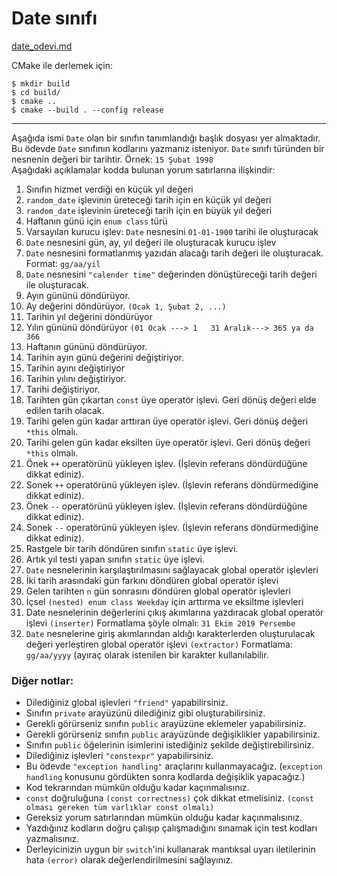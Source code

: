 # Date sınıfı

[date_odevi.md](https://github.com/necatiergin/cpp_kursu_odevleri/blob/master/date_odevi.md)

CMake ile derlemek için:

    $ mkdir build
    $ cd build/
    $ cmake ..
    $ cmake --build . --config release

---

Aşağıda ismi `Date` olan bir sınıfın tanımlandığı başlık dosyası yer almaktadır.
Bu ödevde `Date` sınıfının kodlarını yazmanız isteniyor.
`Date` sınıfı türünden bir nesnenin değeri bir tarihtir. Örnek: `15 Şubat 1998` <br>
Aşağıdaki açıklamalar kodda bulunan yorum satırlarına ilişkindir:

1. Sınıfın hizmet verdiği en küçük yıl değeri
2. `random_date` işlevinin üreteceği tarih için en küçük yıl değeri
3. `random_date` işlevinin üreteceği tarih için en büyük yıl değeri
4.  Haftanın günü için `enum class` türü
5. Varsayılan kurucu işlev: `Date` nesnesini `01-01-1900` tarihi ile oluşturacak
6. `Date` nesnesini gün, ay, yıl değeri ile oluşturacak kurucu işlev
7. `Date` nesnesini formatlanmış  yazıdan alacağı tarih değeri ile oluşturacak. Format: `gg/aa/yil`
8. `Date` nesnesini `"calender time"` değerinden dönüştüreceği tarih değeri ile oluşturacak.
9. Ayın gününü döndürüyor.
10. Ay değerini döndürüyor. `(Ocak 1, Şubat 2, ...)`
11. Tarihin yıl değerini döndürüyor
12. Yılın gününü döndürüyor `(01 Ocak ---> 1   31 Aralık---> 365 ya da 366`
13. Haftanın gününü döndürüyor.
14. Tarihin ayın günü değerini değiştiriyor.
15. Tarihin ayını değiştiriyor
16. Tarihin yılını değiştiriyor.
17. Tarihi değiştiriyor.
18. Tarihten gün çıkartan `const` üye operatör işlevi. Geri dönüş değeri elde edilen tarih olacak.
19. Tarihi gelen gün kadar arttıran üye operatör işlevi. Geri dönüş değeri `*this` olmalı.
20. Tarihi gelen gün kadar eksilten üye operatör işlevi. Geri dönüş değeri `*this` olmalı.
21. Önek `++` operatörünü yükleyen işlev. (İşlevin referans döndürdüğüne dikkat ediniz).
22. Sonek `++` operatörünü yükleyen işlev. (İşlevin referans döndürmediğine dikkat ediniz).
23. Önek `--` operatörünü yükleyen işlev. (İşlevin referans döndürdüğüne dikkat ediniz).
24. Sonek `--` operatörünü yükleyen işlev. (İşlevin referans döndürmediğine dikkat ediniz).
25. Rastgele bir tarih döndüren sınıfın `static` üye işlevi.
26. Artık yıl testi yapan sınıfın `static` üye işlevi.
27. `Date` nesnelerinin karşılaştırılmasını sağlayacak global operatör işlevleri
28. İki tarih arasındaki gün farkını döndüren global operatör işlevi
29. Gelen tarihten `n` gün sonrasını döndüren global operatör işlevleri
30. İçsel `(nested) enum class Weekday` için arttırma ve eksiltme işlevleri
31. Date nesnelerinin değerlerini çıkış akımlarına yazdıracak global operatör işlevi `(inserter)`
Formatlama şöyle olmalı:  `31 Ekim 2019 Persembe`
32. `Date` nesnelerine giriş akımlarından aldığı karakterlerden oluşturulacak değeri yerleştiren global operatör işlevi `(extractor)`
Formatlama: `gg/aa/yyyy` (ayıraç olarak istenilen bir karakter kullanılabilir.

### Diğer notlar:
* Dilediğiniz global işlevleri `"friend"` yapabilirsiniz.
* Sınıfın `private` arayüzünü dilediğiniz gibi oluşturabilirsiniz.
* Gerekli görürseniz sınıfın `public` arayüzüne eklemeler yapabilirsiniz.
* Gerekli görürseniz sınıfın `public` arayüzünde değişiklikler yapabilirsiniz.
* Sınıfın `public` öğelerinin isimlerini istediğiniz şekilde değiştirebilirsiniz.
* Dilediğiniz işlevleri `"constexpr"` yapabilirsiniz.
* Bu ödevde `"exception handling"` araçlarını kullanmayacağız. (`exception handling` konusunu gördükten sonra kodlarda değişiklik yapacağız.)
* Kod tekrarından mümkün olduğu kadar kaçınmalısınız.
* `const` doğruluğuna `(const correctness)` çok dikkat etmelisiniz. `(const olması gereken tüm varlıklar const olmalı)`
* Gereksiz yorum satırlarından mümkün olduğu kadar kaçınmalısınız.
* Yazdığınız kodların doğru çalışıp çalışmadığını sınamak için test kodları yazmalısınız.
* Derleyicinizin uygun bir `switch`'ini kullanarak mantıksal uyarı iletilerinin hata `(error)` olarak değerlendirilmesini sağlayınız.
